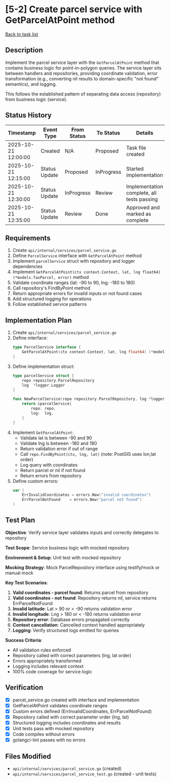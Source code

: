 # [5-2] Create parcel service with GetParcelAtPoint method

[Back to task list](./tasks.md)

## Description

Implement the parcel service layer with the `GetParcelAtPoint` method that contains business logic for point-in-polygon queries. The service layer sits between handlers and repositories, providing coordinate validation, error transformation (e.g., converting nil results to domain-specific "not found" semantics), and logging.

This follows the established pattern of separating data access (repository) from business logic (service).

## Status History

| Timestamp | Event Type | From Status | To Status | Details | User |
|-----------|------------|-------------|-----------|---------|------|
| 2025-10-21 12:00:00 | Created | N/A | Proposed | Task file created | AI_Agent |
| 2025-10-21 12:15:00 | Status Update | Proposed | InProgress | Started implementation | AI_Agent |
| 2025-10-21 12:30:00 | Status Update | InProgress | Review | Implementation complete, all tests passing | AI_Agent |
| 2025-10-21 12:35:00 | Status Update | Review | Done | Approved and marked as complete | User |

## Requirements

1. Create `api/internal/services/parcel_service.go`
2. Define `ParcelService` interface with `GetParcelAtPoint` method
3. Implement `parcelService` struct with repository and logger dependencies
4. Implement `GetParcelAtPoint(ctx context.Context, lat, lng float64) (*models.TaxParcel, error)` method
5. Validate coordinate ranges (lat: -90 to 90, lng: -180 to 180)
6. Call repository's FindByPoint method
7. Return appropriate errors for invalid inputs or not found cases
8. Add structured logging for operations
9. Follow established service patterns

## Implementation Plan

1. Create `api/internal/services/parcel_service.go`
2. Define interface:
   ```go
   type ParcelService interface {
       GetParcelAtPoint(ctx context.Context, lat, lng float64) (*models.TaxParcel, error)
   }
   ```
3. Define implementation struct:
   ```go
   type parcelService struct {
       repo repository.ParcelRepository
       log  *logger.Logger
   }
   
   func NewParcelService(repo repository.ParcelRepository, log *logger.Logger) ParcelService {
       return &parcelService{
           repo: repo,
           log:  log,
       }
   }
   ```
4. Implement `GetParcelAtPoint`:
   - Validate lat is between -90 and 90
   - Validate lng is between -180 and 180
   - Return validation error if out of range
   - Call `repo.FindByPoint(ctx, lng, lat)` (note: PostGIS uses lon,lat order)
   - Log query with coordinates
   - Return parcel or nil if not found
   - Return errors from repository
5. Define custom errors:
   ```go
   var (
       ErrInvalidCoordinates = errors.New("invalid coordinates")
       ErrParcelNotFound    = errors.New("parcel not found")
   )
   ```

## Test Plan

**Objective**: Verify service layer validates inputs and correctly delegates to repository

**Test Scope**: Service business logic with mocked repository

**Environment & Setup**: Unit test with mocked repository

**Mocking Strategy**: Mock ParcelRepository interface using testify/mock or manual mock

**Key Test Scenarios**:
1. **Valid coordinates - parcel found**: Returns parcel from repository
2. **Valid coordinates - not found**: Repository returns nil, service returns ErrParcelNotFound
3. **Invalid latitude**: Lat > 90 or < -90 returns validation error
4. **Invalid longitude**: Lng > 180 or < -180 returns validation error
5. **Repository error**: Database errors propagated correctly
6. **Context cancellation**: Cancelled context handled appropriately
7. **Logging**: Verify structured logs emitted for queries

**Success Criteria**:
- All validation rules enforced
- Repository called with correct parameters (lng, lat order)
- Errors appropriately transformed
- Logging includes relevant context
- 100% code coverage for service logic

## Verification

- [x] parcel_service.go created with interface and implementation
- [x] GetParcelAtPoint validates coordinate ranges
- [x] Custom errors defined (ErrInvalidCoordinates, ErrParcelNotFound)
- [x] Repository called with correct parameter order (lng, lat)
- [x] Structured logging includes coordinates and results
- [x] Unit tests pass with mocked repository
- [x] Code compiles without errors
- [x] golangci-lint passes with no errors

## Files Modified

- `api/internal/services/parcel_service.go` (created)
- `api/internal/services/parcel_service_test.go` (created - unit tests)

